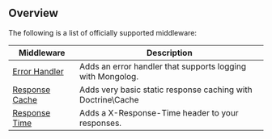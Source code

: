 Overview
--------

The following is a list of officially supported middleware:

| Middleware                                                   | Description                                                 |
|--------------------------------------------------------------|-------------------------------------------------------------|
| [Error Handler](http:///github.com/tonis-io/error-handler)   | Adds an error handler that supports logging with Mongolog.  |
| [Response Cache](https://github.com/tonis-io/response-cache) | Adds very basic static response caching with Doctrine\Cache |
| [Response Time](http:///github.com/tonis-io/response-time)   | Adds a X-Response-Time header to your responses.            |
